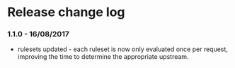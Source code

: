 # Release change log

### 1.1.0 - 16/08/2017
* rulesets updated - each ruleset is now only evaluated once per request, improving the time to determine the appropriate upstream.
